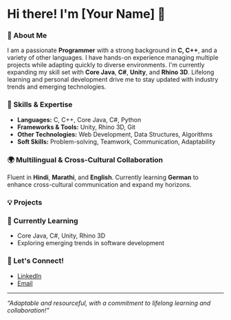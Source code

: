 # Hi there! I'm [Your Name] 👋

### 🚀 About Me
I am a passionate **Programmer** with a strong background in **C, C++**, and a variety of other languages. I have hands-on experience managing multiple projects while adapting quickly to diverse environments. I'm currently expanding my skill set with **Core Java**, **C#**, **Unity**, and **Rhino 3D**. Lifelong learning and personal development drive me to stay updated with industry trends and emerging technologies.

### 🌟 Skills & Expertise
- **Languages:** C, C++, Core Java, C#, Python
- **Frameworks & Tools:** Unity, Rhino 3D, Git
- **Other Technologies:** Web Development, Data Structures, Algorithms
- **Soft Skills:** Problem-solving, Teamwork, Communication, Adaptability

### 🌍 Multilingual & Cross-Cultural Collaboration
Fluent in **Hindi**, **Marathi**, and **English**. Currently learning **German** to enhance cross-cultural communication and expand my horizons.

### 💡 Projects


### 🌱 Currently Learning
- Core Java, C#, Unity, Rhino 3D
- Exploring emerging trends in software development

### 🤝 Let's Connect!
- [LinkedIn](https://linkedin.com/in/your-linkedin)
- [Email](mishrikotkar.siddhant@gmail.com)

---

_“Adaptable and resourceful, with a commitment to lifelong learning and collaboration!”_

